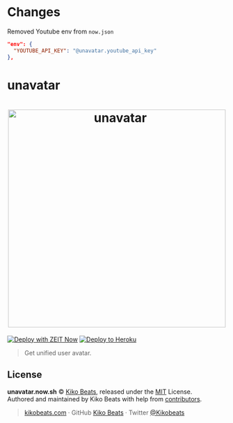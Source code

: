 # Changes

Removed Youtube env from `now.json`

```json
"env": {
  "YOUTUBE_API_KEY": "@unavatar.youtube_api_key"
},
```

# unavatar

<h1 align="center">
  <img style="width: 500px;" src="/public/banner.png" alt="unavatar">
  <br>
</h1>

[![Deploy with ZEIT Now](https://zeit.co/button)](https://zeit.co/new/project?template=https://github.com/Kikobeats/unavatar)
[![Deploy to Heroku](https://www.herokucdn.com/deploy/button.svg)](https://heroku.com/deploy)

> Get unified user avatar.



## License

**unavatar.now.sh** © [Kiko Beats](https://kikobeats.com), released under the [MIT](https://github.com/Kikobeats/unavatar.now.sh/blob/master/LICENSE.md) License.<br>
Authored and maintained by Kiko Beats with help from [contributors](https://github.com/Kikobeats/unavatar.now.sh/contributors).

> [kikobeats.com](https://kikobeats.com) · GitHub [Kiko Beats](https://github.com/Kikobeats) · Twitter [@Kikobeats](https://twitter.com/Kikobeats)
